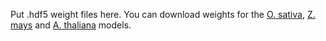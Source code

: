 Put .hdf5 weight files here. You can download weights for the [O. sativa](https://drive.google.com/file/d/1qVE6xnf_I8k9OrgEhSb6uFmRsSQh6Zvn/view?usp=share_link), [Z. mays](https://drive.google.com/file/d/1dTvZj8OSgjfXrS7b6xypV577ClNXHH2T/view?usp=share_link)  and [A. thaliana](https://drive.google.com/file/d/1gHwUI8aLYy0w8Pw9ZKi8jhHf8fyrbbPt/view?usp=share_link) models.
